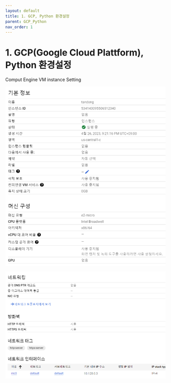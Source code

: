 ```yaml
---
layout: default
title: 1. GCP, Python 환경설정
parent: GCP_Python
nav_order: 1
---
```


# 1. GCP(Google Cloud Plattform), Python 환경설정

Comput Engine VM instance Setting

![Untitled](./GCP_Python_img/GCP_Python_1.PNG)

![Untitled](./GCP_Python_img/GCP_Python_2.PNG)
